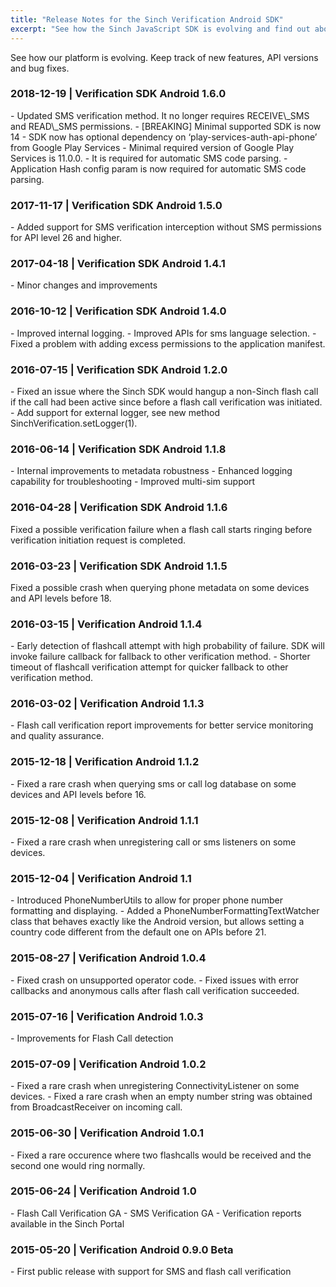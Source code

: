 ```yaml
---
title: "Release Notes for the Sinch Verification Android SDK"
excerpt: "See how the Sinch JavaScript SDK is evolving and find out about new features and bug fixes."
---
```


See how our platform is evolving. Keep track of new features, API versions and bug fixes.

<h3>2018-12-19 | Verification SDK Android 1.6.0</h3>
-   Updated SMS verification method. It no longer requires RECEIVE\_SMS and READ\_SMS permissions.
-   [BREAKING] Minimal supported SDK is now 14
-   SDK now has optional dependency on ‘play-services-auth-api-phone’ from Google Play Services
-   Minimal required version of Google Play Services is 11.0.0.
-   It is required for automatic SMS code parsing.
-   Application Hash config param is now required for automatic SMS code parsing.

<h3>2017-11-17 | Verification SDK Android 1.5.0</h3>
- Added support for SMS verification interception without SMS permissions for API level 26 and higher.

<h3>2017-04-18 | Verification SDK Android 1.4.1</h3>
-   Minor changes and improvements

<h3>2016-10-12 | Verification SDK Android 1.4.0</h3>
-   Improved internal logging.
-   Improved APIs for sms language selection.
-   Fixed a problem with adding excess permissions to the application manifest.

<h3>2016-07-15 | Verification SDK Android 1.2.0</h3>
-   Fixed an issue where the Sinch SDK would hangup a non-Sinch flash call if the call had been active since before a flash call verification was initiated.
-   Add support for external logger, see new method SinchVerification.setLogger(1).

<h3>2016-06-14 | Verification SDK Android 1.1.8</h3>
-   Internal improvements to metadata robustness
-   Enhanced logging capability for troubleshooting
-   Improved multi-sim support

<h3>2016-04-28 | Verification SDK Android 1.1.6</h3>
Fixed a possible verification failure when a flash call starts ringing before verification initiation request is completed.

<h3>2016-03-23 | Verification SDK Android 1.1.5</h3>
Fixed a possible crash when querying phone metadata on some devices and API levels before 18.

<h3>2016-03-15 | Verification Android 1.1.4</h3>
-   Early detection of flashcall attempt with high probability of failure. SDK will invoke failure callback for fallback to other verification method.
-   Shorter timeout of flashcall verification attempt for quicker fallback to other verification method.

<h3>2016-03-02 | Verification Android 1.1.3</h3>
-   Flash call verification report improvements for better service monitoring and quality assurance.

<h3>2015-12-18 | Verification Android 1.1.2</h3>
-   Fixed a rare crash when querying sms or call log database on some devices and API levels before 16.

<h3>2015-12-08 | Verification Android 1.1.1</h3>
-   Fixed a rare crash when unregistering call or sms listeners on some devices.

<h3>2015-12-04 | Verification Android 1.1</h3>
-   Introduced PhoneNumberUtils to allow for proper phone number formatting and displaying.
-   Added a PhoneNumberFormattingTextWatcher class that behaves exactly like the Android version, but allows setting a country code different from the default one on APIs before 21.

<h3>2015-08-27 | Verification Android 1.0.4</h3>
-   Fixed crash on unsupported operator code.
-   Fixed issues with error callbacks and anonymous calls after flash call verification succeeded.

<h3>2015-07-16 | Verification Android 1.0.3</h3>
-   Improvements for Flash Call detection

<h3>2015-07-09 | Verification Android 1.0.2</h3>
-   Fixed a rare crash when unregistering ConnectivityListener on some devices.
-   Fixed a rare crash when an empty number string was obtained from BroadcastReceiver on incoming call.

<h3>2015-06-30 | Verification Android 1.0.1</h3>
-   Fixed a rare occurence where two flashcalls would be received and the second one would ring normally.

<h3>2015-06-24 | Verification Android 1.0</h3>
-   Flash Call Verification GA
-   SMS Verification GA
-   Verification reports available in the Sinch Portal

<h3>2015-05-20 | Verification Android 0.9.0 Beta</h3>
-   First public release with support for SMS and flash call verification




